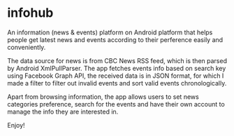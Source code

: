 # infohub
An information (news & events) platform on Android platform that helps people get latest news and events according to their perference easily and conveniently. 

The data source for news is from CBC News RSS feed, which is then parsed by Android XmlPullParser. The app fetches events info based on search key using Facebook Graph API, the received data is in JSON format, for which I made a filter to filter out invalid events and sort valid events chronologically.

Apart from browsing information, the app allows users to set news categories preference, search for the events and have their own account to manage the info they are interested in.

Enjoy!
